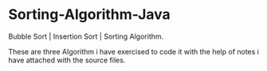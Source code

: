 # Sorting-Algorithm-Java
 Bubble Sort | Insertion Sort | Sorting Algorithm.

 These are three Algorithm i have exercised to code it with the help of notes i have attached with the source files.
